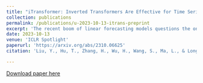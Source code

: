 ```yaml
---
title: "iTransformer: Inverted Transformers Are Effective for Time Series Forecasting"
collection: publications
permalink: /publications/u-2023-10-13-itrans-preprint
excerpt: 'The recent boom of linear forecasting models questions the ongoing passion for architectural modifications of Transformer-based forecasters. These forecasters leverage Transformers to model the global dependencies over temporal tokens of time series, with each token formed by multiple variates of the same timestamp. However, Transformers are challenged in forecasting series with larger lookback windows due to performance degradation and computation explosion. Besides, the embedding for each temporal token fuses multiple variates that represent potential delayed events and distinct physical measurements, which may fail in learning variate-centric representations and result in meaningless attention maps. In this work, we reflect on the competent duties of Transformer components and repurpose the Transformer architecture without any modification to the basic components. We propose iTransformer that simply applies the attention and feed-forward network on the inverted dimensions. Specifically, the time points of individual series are embedded into variate tokens which are utilized by the attention mechanism to capture multivariate correlations; meanwhile, the feed-forward network is applied for each variate token to learn nonlinear representations. The iTransformer model achieves state-of-the-art on challenging real-world datasets, which further empowers the Transformer family with promoted performance, generalization ability across different variates, and better utilization of arbitrary lookback windows, making it a nice alternative as the fundamental backbone of time series forecasting. Code is available at this [repository](https://github.com/thuml/iTransformer).'
date: 2023-10-13
venue: 'ICLR Spotlight'
paperurl: 'https://arxiv.org/abs/2310.06625'
citation: 'Liu, Y., Hu, T., Zhang, H., Wu, H., Wang, S., Ma, L., & Long, M. (2023). iTransformer: Inverted Transformers Are Effective for Time Series Forecasting. ICLR 2023.'

---
```



[Download paper here](https://arxiv.org/pdf/2310.06625.pdf)

